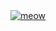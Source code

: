 <a href="https://www.youtube.com/watch?v=LKjMRdRIaQs">
<img src="https://dero2y.neocities.org/derocats.png" alt="meow">
</a>
